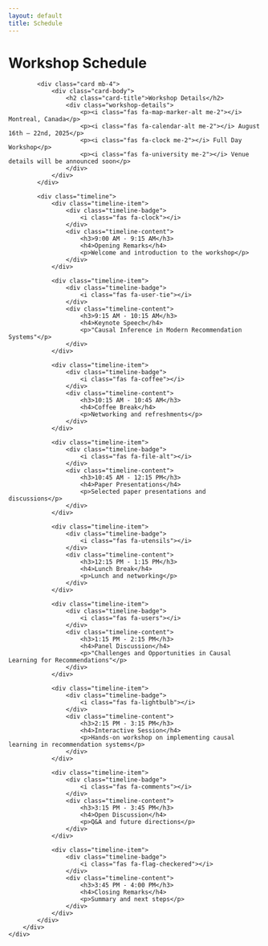 ```yaml
---
layout: default
title: Schedule
---
```


<div class="container">
    <div class="row">
        <div class="col-lg-8 mx-auto">
            <h1 class="text-center mb-5">Workshop Schedule</h1>
            
            <div class="card mb-4">
                <div class="card-body">
                    <h2 class="card-title">Workshop Details</h2>
                    <div class="workshop-details">
                        <p><i class="fas fa-map-marker-alt me-2"></i> Montreal, Canada</p>
                        <p><i class="fas fa-calendar-alt me-2"></i> August 16th – 22nd, 2025</p>
                        <p><i class="fas fa-clock me-2"></i> Full Day Workshop</p>
                        <p><i class="fas fa-university me-2"></i> Venue details will be announced soon</p>
                    </div>
                </div>
            </div>
            
            <div class="timeline">
                <div class="timeline-item">
                    <div class="timeline-badge">
                        <i class="fas fa-clock"></i>
                    </div>
                    <div class="timeline-content">
                        <h3>9:00 AM - 9:15 AM</h3>
                        <h4>Opening Remarks</h4>
                        <p>Welcome and introduction to the workshop</p>
                    </div>
                </div>

                <div class="timeline-item">
                    <div class="timeline-badge">
                        <i class="fas fa-user-tie"></i>
                    </div>
                    <div class="timeline-content">
                        <h3>9:15 AM - 10:15 AM</h3>
                        <h4>Keynote Speech</h4>
                        <p>"Causal Inference in Modern Recommendation Systems"</p>
                    </div>
                </div>

                <div class="timeline-item">
                    <div class="timeline-badge">
                        <i class="fas fa-coffee"></i>
                    </div>
                    <div class="timeline-content">
                        <h3>10:15 AM - 10:45 AM</h3>
                        <h4>Coffee Break</h4>
                        <p>Networking and refreshments</p>
                    </div>
                </div>

                <div class="timeline-item">
                    <div class="timeline-badge">
                        <i class="fas fa-file-alt"></i>
                    </div>
                    <div class="timeline-content">
                        <h3>10:45 AM - 12:15 PM</h3>
                        <h4>Paper Presentations</h4>
                        <p>Selected paper presentations and discussions</p>
                    </div>
                </div>

                <div class="timeline-item">
                    <div class="timeline-badge">
                        <i class="fas fa-utensils"></i>
                    </div>
                    <div class="timeline-content">
                        <h3>12:15 PM - 1:15 PM</h3>
                        <h4>Lunch Break</h4>
                        <p>Lunch and networking</p>
                    </div>
                </div>

                <div class="timeline-item">
                    <div class="timeline-badge">
                        <i class="fas fa-users"></i>
                    </div>
                    <div class="timeline-content">
                        <h3>1:15 PM - 2:15 PM</h3>
                        <h4>Panel Discussion</h4>
                        <p>"Challenges and Opportunities in Causal Learning for Recommendations"</p>
                    </div>
                </div>

                <div class="timeline-item">
                    <div class="timeline-badge">
                        <i class="fas fa-lightbulb"></i>
                    </div>
                    <div class="timeline-content">
                        <h3>2:15 PM - 3:15 PM</h3>
                        <h4>Interactive Session</h4>
                        <p>Hands-on workshop on implementing causal learning in recommendation systems</p>
                    </div>
                </div>

                <div class="timeline-item">
                    <div class="timeline-badge">
                        <i class="fas fa-comments"></i>
                    </div>
                    <div class="timeline-content">
                        <h3>3:15 PM - 3:45 PM</h3>
                        <h4>Open Discussion</h4>
                        <p>Q&A and future directions</p>
                    </div>
                </div>

                <div class="timeline-item">
                    <div class="timeline-badge">
                        <i class="fas fa-flag-checkered"></i>
                    </div>
                    <div class="timeline-content">
                        <h3>3:45 PM - 4:00 PM</h3>
                        <h4>Closing Remarks</h4>
                        <p>Summary and next steps</p>
                    </div>
                </div>
            </div>
        </div>
    </div>
</div>

<style>
.timeline {
    position: relative;
    padding: 2rem 0;
}

.timeline::before {
    content: '';
    position: absolute;
    left: 50%;
    transform: translateX(-50%);
    width: 2px;
    height: 100%;
    background: var(--gradient-primary);
}

.timeline-item {
    position: relative;
    margin-bottom: 3rem;
    width: 100%;
}

.timeline-badge {
    position: absolute;
    left: 50%;
    transform: translateX(-50%);
    width: 50px;
    height: 50px;
    border-radius: 50%;
    background: var(--gradient-primary);
    display: flex;
    align-items: center;
    justify-content: center;
    color: white;
    font-size: 1.5rem;
    z-index: 1;
}

.timeline-content {
    width: calc(50% - 50px);
    padding: 1.5rem;
    background: white;
    border-radius: 15px;
    box-shadow: 0 5px 15px rgba(0,0,0,0.1);
    position: relative;
    transition: transform 0.3s ease;
}

.timeline-content:hover {
    transform: translateY(-5px);
}

.timeline-item:nth-child(odd) .timeline-content {
    margin-left: auto;
}

.timeline-content h3 {
    color: var(--secondary-color);
    font-size: 1.1rem;
    margin-bottom: 0.5rem;
}

.timeline-content h4 {
    color: var(--primary-color);
    font-size: 1.3rem;
    margin-bottom: 0.5rem;
}

@media (max-width: 768px) {
    .timeline::before {
        left: 30px;
    }
    
    .timeline-badge {
        left: 30px;
    }
    
    .timeline-content {
        width: calc(100% - 80px);
        margin-left: 80px !important;
    }
}

.workshop-details {
    margin-top: 1rem;
    padding: 1rem;
    background: var(--light-gray);
    border-radius: 10px;
}

.workshop-details p {
    margin-bottom: 0.5rem;
    color: var(--text-color);
}

.workshop-details i {
    color: var(--secondary-color);
    width: 20px;
}
</style> 